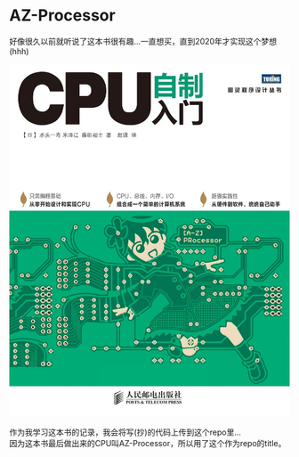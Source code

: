# AZ-Processor
好像很久以前就听说了这本书很有趣...一直想买，直到2020年才实现这个梦想(hhh)   

![alt book](./1.jpg)

作为我学习这本书的记录，我会将写(抄)的代码上传到这个repo里...  
因为这本书最后做出来的CPU叫AZ-Processor，所以用了这个作为repo的title。  
